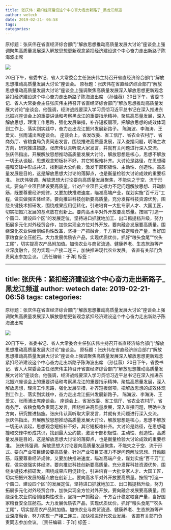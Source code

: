 ```yaml
---
title: 张庆伟：紧扣经济建设这个中心奋力走出新路子_黑龙江频道
author: wetech
date: 2019-02-21- 06:58
tags: 
categories: 
---
```

原标题：张庆伟在省直经济综合部门“解放思想推动高质量发展大讨论”座谈会上强调聚焦高质量发展深入解放思想更新观念紧扣经济建设这个中心奋力走出新路子陈海波出席
<!-- more -->
                
<img align="center" border="0" src="http://p2.ifengimg.com/a/2016/0810/204c433878d5cf9size1_w16_h16.png" />
                
            
20日下午，省委书记、省人大常委会主任张庆伟主持召开省直经济综合部门“解放思想推动高质量发展大讨论”座谈会。
原标题：张庆伟在省直经济综合部门“解放思想推动高质量发展大讨论”座谈会上强调聚焦高质量发展深入解放思想更新观念紧扣经济建设这个中心奋力走出新路子陈海波出席
（孙佳薇）20日下午，省委书记、省人大常委会主任张庆伟主持召开省直经济综合部门“解放思想推动高质量发展大讨论”座谈会。他强调，经济战线要深入学习贯彻习近平总书记在深入推进东北振兴座谈会上的重要讲话和考察黑龙江的重要指示精神，聚焦高质量发展，深入解放思想，理清工作思路，强化发展举措，补齐短板弱项，把解放思想的成效体现到工作上、落实到实践中，奋力走出龙江振兴发展新路子。
陈海波、李海涛、王爱文、张雨浦出席座谈会。
座谈会上，省发改委、省工信厅、省农业农村厅、省商务厅、省粮食局负责同志发言，围绕推进高质量发展，深入查摆问题，明确主攻方向，研究推进措施。张庆伟认真听取大家发言，并就有关问题进行深入交流。
张庆伟指出，开展解放思想推动高质量发展大讨论，解放思想是核心，思想不解放一切无从谈起，思想观念短板补不好，其它短板难补齐。大讨论是路径，在思想碰撞和交锋中形成共识，找到最大公约数，激发干部积极性、主动性、创造性。高质量发展是目的，这是解放思想大讨论的落脚点，也是衡量检验大讨论成效的重要标准。
张庆伟强调，解放思想大讨论要向高质量发展聚焦，不能失之于空、流于形式。要向产业项目建设要高质量。针对产业项目支撑力不足问题解放思想、开动脑筋，既要尊重经济规律，又要加快推进速度，瞄准高端产业，谋划实施“百千万”工程，做实做强实体经济。要向推进科技创新要高质量。充分发挥科技资源优势，围绕关键技术抓研发，围绕成果应用促转化，引进培育一大批专家人才、大国工匠，切实把振兴发展的基点放在创新上。要向高水平对外开放要高质量。按照“打造一个窗口、建设四个区”的发展定位，坚持进口抓就地加工、出口抓提档升级，努力拓展多元化对外经贸合作，加快实现全方位对外开放。要向融合发展要高质量。围绕深化农业供给侧结构性改革，坚持一产抓融合，千方百计稳定粮食产量，当好国家粮食安全压舱石。大力发展优质农产品，实现优质优价。抓好“粮头食尾”“农头工尾”，切实提高农产品附加值。加快农业与商贸流通、健康养老、生态旅游等产业深度融合，努力实现一产接二连三，加快推进现代农业发展。
省直有关部门负责同志参加会议。
[责任编辑：于洋]
标签：
 
 
 
             
---
title: 张庆伟：紧扣经济建设这个中心奋力走出新路子_黑龙江频道
author: wetech
date: 2019-02-21- 06:58
tags: 
categories: 
---
原标题：张庆伟在省直经济综合部门“解放思想推动高质量发展大讨论”座谈会上强调聚焦高质量发展深入解放思想更新观念紧扣经济建设这个中心奋力走出新路子陈海波出席
<!-- more -->
                
<img align="center" border="0" src="http://p2.ifengimg.com/a/2016/0810/204c433878d5cf9size1_w16_h16.png" />
                
            
20日下午，省委书记、省人大常委会主任张庆伟主持召开省直经济综合部门“解放思想推动高质量发展大讨论”座谈会。
原标题：张庆伟在省直经济综合部门“解放思想推动高质量发展大讨论”座谈会上强调聚焦高质量发展深入解放思想更新观念紧扣经济建设这个中心奋力走出新路子陈海波出席
（孙佳薇）20日下午，省委书记、省人大常委会主任张庆伟主持召开省直经济综合部门“解放思想推动高质量发展大讨论”座谈会。他强调，经济战线要深入学习贯彻习近平总书记在深入推进东北振兴座谈会上的重要讲话和考察黑龙江的重要指示精神，聚焦高质量发展，深入解放思想，理清工作思路，强化发展举措，补齐短板弱项，把解放思想的成效体现到工作上、落实到实践中，奋力走出龙江振兴发展新路子。
陈海波、李海涛、王爱文、张雨浦出席座谈会。
座谈会上，省发改委、省工信厅、省农业农村厅、省商务厅、省粮食局负责同志发言，围绕推进高质量发展，深入查摆问题，明确主攻方向，研究推进措施。张庆伟认真听取大家发言，并就有关问题进行深入交流。
张庆伟指出，开展解放思想推动高质量发展大讨论，解放思想是核心，思想不解放一切无从谈起，思想观念短板补不好，其它短板难补齐。大讨论是路径，在思想碰撞和交锋中形成共识，找到最大公约数，激发干部积极性、主动性、创造性。高质量发展是目的，这是解放思想大讨论的落脚点，也是衡量检验大讨论成效的重要标准。
张庆伟强调，解放思想大讨论要向高质量发展聚焦，不能失之于空、流于形式。要向产业项目建设要高质量。针对产业项目支撑力不足问题解放思想、开动脑筋，既要尊重经济规律，又要加快推进速度，瞄准高端产业，谋划实施“百千万”工程，做实做强实体经济。要向推进科技创新要高质量。充分发挥科技资源优势，围绕关键技术抓研发，围绕成果应用促转化，引进培育一大批专家人才、大国工匠，切实把振兴发展的基点放在创新上。要向高水平对外开放要高质量。按照“打造一个窗口、建设四个区”的发展定位，坚持进口抓就地加工、出口抓提档升级，努力拓展多元化对外经贸合作，加快实现全方位对外开放。要向融合发展要高质量。围绕深化农业供给侧结构性改革，坚持一产抓融合，千方百计稳定粮食产量，当好国家粮食安全压舱石。大力发展优质农产品，实现优质优价。抓好“粮头食尾”“农头工尾”，切实提高农产品附加值。加快农业与商贸流通、健康养老、生态旅游等产业深度融合，努力实现一产接二连三，加快推进现代农业发展。
省直有关部门负责同志参加会议。
[责任编辑：于洋]
标签：
 
 
 
             
